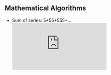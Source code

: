 ## Mathematical Algorithms

* Sum of series: 5+55+555+...
    ![equation](http://latex.codecogs.com/gif.latex?%3D5/9%20%289&plus;99&plus;999&plus;...%29)
    
